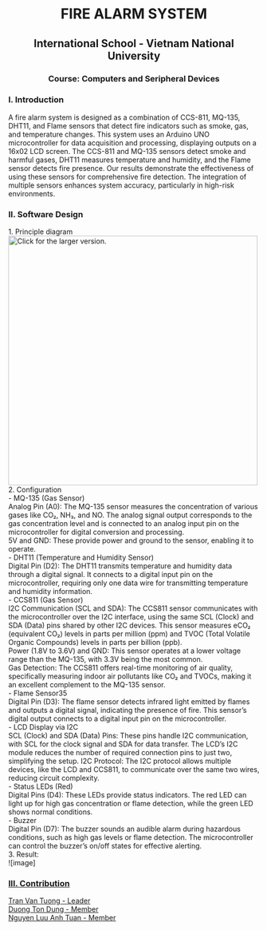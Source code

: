 <h1 align="center">FIRE ALARM SYSTEM</h1>
<h2 align="center">International School - Vietnam National University</h2>
<h3 align="center">Course: Computers and Seripheral Devices</h3>

<h3 align="left">I. Introduction</h3>
A fire alarm system is designed as a combination of CCS-811, MQ-135, DHT11, and Flame sensors that detect fire indicators such as smoke, gas, and temperature changes. This system uses an Arduino UNO microcontroller for data acquisition and processing, displaying outputs on a 16x02 LCD screen. The CCS-811 and MQ-135 sensors detect smoke and harmful gases, DHT11 measures temperature and humidity, and the Flame sensor detects fire presence. Our results demonstrate the effectiveness of using these sensors for comprehensive fire detection. The integration of multiple sensors enhances system accuracy, particularly in high-risk environments.
  
<h3 align="left">II. Software Design</h3>
1. Principle diagram<br>
<a href="https://drive.google.com/uc?export=view&id=1Ooq0dr7KgEugzozxIUGMMsbSh2L9RBt3"><img src="https://drive.google.com/uc?export=view&id=1Ooq0dr7KgEugzozxIUGMMsbSh2L9RBt3" style="width: 500px; max-width: 100%; height: auto" title="Click for the larger version."/></a><br>
2. Configuration<br>
- MQ-135 (Gas Sensor)<br>
Analog Pin (A0): The MQ-135 sensor measures the concentration of various gases
like CO₂, NH₃, and NO. The analog signal output corresponds to the gas concentration
level and is connected to an analog input pin on the microcontroller for digital
conversion and processing.<br>
5V and GND: These provide power and ground to the sensor, enabling it to
operate.<br>
- DHT11 (Temperature and Humidity Sensor)<br>
Digital Pin (D2): The DHT11 transmits temperature and humidity data through a
digital signal. It connects to a digital input pin on the microcontroller, requiring only
one data wire for transmitting temperature and humidity information.<br>
- CCS811 (Gas Sensor)<br>
I2C Communication (SCL and SDA): The CCS811 sensor communicates with the
microcontroller over the I2C interface, using the same SCL (Clock) and SDA (Data)
pins shared by other I2C devices. This sensor measures eCO₂ (equivalent CO₂) levels
in parts per million (ppm) and TVOC (Total Volatile Organic Compounds) levels in
parts per billion (ppb).<br>
Power (1.8V to 3.6V) and GND: This sensor operates at a lower voltage range
than the MQ-135, with 3.3V being the most common.<br>
Gas Detection: The CCS811 offers real-time monitoring of air quality, specifically
measuring indoor air pollutants like CO₂ and TVOCs, making it an excellent
complement to the MQ-135 sensor.<br>
- Flame Sensor35<br>
Digital Pin (D3): The flame sensor detects infrared light emitted by flames and
outputs a digital signal, indicating the presence of fire. This sensor’s digital output
connects to a digital input pin on the microcontroller.<br>
- LCD Display via I2C<br>
SCL (Clock) and SDA (Data) Pins: These pins handle I2C communication, with
SCL for the clock signal and SDA for data transfer. The LCD’s I2C module reduces
the number of required connection pins to just two, simplifying the setup.
I2C Protocol: The I2C protocol allows multiple devices, like the LCD and
CCS811, to communicate over the same two wires, reducing circuit complexity.<br>
- Status LEDs (Red)<br>
Digital Pins (D4): These LEDs provide status indicators. The red LED can light
up for high gas concentration or flame detection, while the green LED shows normal
conditions.<br>
- Buzzer<br>
Digital Pin (D7): The buzzer sounds an audible alarm during hazardous
conditions, such as high gas levels or flame detection. The microcontroller can control
the buzzer’s on/off states for effective alerting.<br>
3. Result: <br>
![image]<a href="https://drive.google.com/uc?export=view&id=1AqBP49oPx8ktcITM_EOvJU8CYTXIsJmy"><br>
<h3 align="left">III. Contribution</h3>
Tran Van Tuong - Leader<br>
Duong Ton Dung - Member<br>
Nguyen Luu Anh Tuan - Member<br>
